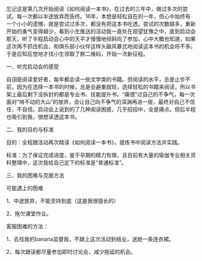 忘记这是第几次开始阅读《如何阅读一本书》，在过去的三年中，做过多次的尝试，每一次都以半途放弃而告终。16年，本想是轻松自在的一年，但心中始终有一个小小的遗憾，就是尝试过多次，都没有把这本书吃透。尝试的次数越多，重新开始的勇气变得越少，看到小生推送的活动我一直处在观望犹豫之中，直到启动会那天，听了半程启动会心中的天平才慢慢地倾斜向了参加，心中大概也知道，如果这次再不抓住机会，和俱乐部小伙伴这样头脑风暴式地阅读这本书的机会将不多。于是后知后觉地才找小生领取了群二维码，开始一次新征程。

一、听完启动会的感受

自诩是阅读爱好者，每年都会读一些文学类的书籍。但阅读的水平，总是止步不前，因为在选择一本书的时候，总是会避重就轻，选择轻松的书籍来阅读，所以书架上最后剩下没拆封的都是专业书、技能提升书。“痛恨”过自己的不争气，每一次面对“啃不动的大山”的放弃，会让自己向不争气的深渊再进一层，最终对自己不信任，不自信。启动会上说到的了几种阅读困惑，几乎招招中，全是痛点。但后半程也吸引到我，很想读透这本书。

二、我的目的与标准

目的：全程跟活动再次精读《如何阅读一本书》，提炼书中阅读方法并实践。

标准：为了保证完成进度，鉴于孕期的精力有限，且目前有大量的瑜伽专业相关资料整理中，这次我给自己定下的标准是“普通标准”。

三、我的困难与克服方法

可能遇上的困难

1、中途放弃，不能坚持到底（这是我很擅长的）

2、拖欠课堂作业。

客服困难的方法：

1、去找我的banana监督我，不跟上这次活动到结业，送她一条连衣裙。

2、每次跟读都尽量参加即时讨论会，减少拖延的机会。

